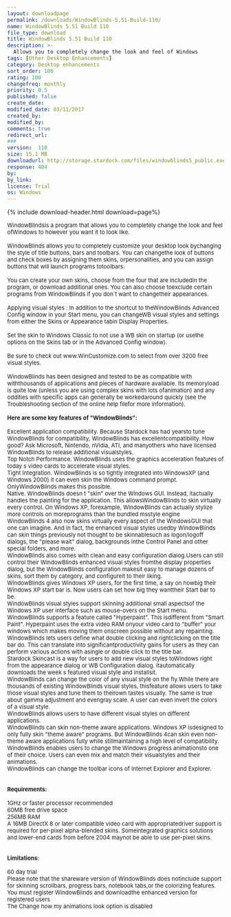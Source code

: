 ```yaml
---
layout: downloadpage
permalink: /downloads/WindowBlinds-5,51-Build-110/
name: WindowBlinds 5.51 Build 110
file_type: download
title: WindowBlinds 5.51 Build 110
description: >-
  Allows you to completely change the look and feel of Windows
tags: [Other Desktop Enhancements]
category: Desktop enhancements
sort_order: 100
rating: 100
changefreq: monthly
priority: 0.5
published: false
create_date: 
modified_date: 03/11/2017
created_by: 
modified_by: 
comments: true
redirect_url: 
### 
version:  110
size: 15.1 MB
downloadurl: http://storage.stardock.com/files/windowblinds5_public.exe
response: 404
by: 
by_link: 
license: Trial 
os: Windows
---
```


{% include download-header.html download=page%}

<p style="fix-download-text !important">
<p><font size="2"><p>WindowBlindsis a program that allows you to completely change the look and feel ofWindows to however you want it to look like. <br />
<br />
WindowBlinds allows you to completely customize your desktop look bychanging the style of title buttons, bars and toolbars. You can changethe look of buttons and check boxes by assigning them skins, orpersonalities, and you can assign buttons that will launch programs totoolbars. <br />
<br />
You can create your own skins, choose from the four that are includedin the program, or download additional ones. You can also choose toexclude certain programs from WindowBlinds if you don`t want to changetheir appearances.<br />
<br />
Applying visual styles : In addition to the shortcut to theWindowBlinds Advanced Config window in your Start menu, you can changeWB visual styles and settings from either the Skins or Appearance tabin Display Properties.<br />
<br />
Set the skin to Windows Classic to not use a WB skin on startup (or usethe options on the Skins tab or in the Advanced Config window).<br />
<br />
Be sure to check out www.WinCustomize.com to select from over 3200 free visual styles.<br />
<br />
WindowBlinds has been designed and tested to be as compatible with withthousands of applications and pieces of hardware available. Its memoryload is quite low (unless you are using complex skins with lots ofanimation) and any oddities with specific apps can generally be workedaround quickly (see the Troubleshooting section of the online help filefor more information).<br />
<br />
<span><strong>Here are some key features of "WindowBlinds":</strong></span><br />
<br />
Excellent application compatibility. Because Stardock has had yearsto tune WindowBlinds for compatibility, WindowBlinds has excellentcompatibility. How good? Ask Microsoft, Nintendo, nVidia, ATI, and manyothers who have licensed WindowBlinds to release additional visualstyles.<br />
Top Notch Performance. WindowBlinds uses the graphics acceleration features of today s video cards to accelerate visual styles.<br />
Tight Integration. WindowBlinds is so tightly integrated into WindowsXP (and Windows 2000) it can even skin the Windows command prompt. OnlyWindowBlinds makes this possible.<br />
Native. WindowBlinds doesn t "skin" over the Windows GUI. Instead, itactually handles the painting for the application. This allowsWindowBlinds to skin virtually every control. On Windows XP, forexample, WindowBlinds can actually stylize more controls on moreprograms than the bundled msstyle engine<br />
WindowBlinds 4 also now skins virtually every aspect of the WindowsGUI that one can imagine. And in fact, the enhanced visual styles usedby WindowBlinds can skin things previously not thought to be skinnablesuch as logon/logoff dialogs, the "please wait" dialog, backgrounds inthe Control Panel and other special folders, and more.<br />
WindowBlinds also comes with clean and easy configuration dialog.Users can still control their WindowBlinds enhanced visual styles fromthe display properties dialog, but the WindowBlinds configuration makesit easy to manage dozens of skins, sort them by category, and configureit to their liking.<br />
WindowBlinds gives Windows XP users, for the first time, a say on howbig their Windows XP start bar is. Now users can set how big they wanttheir Start bar to be.<br />
WindowBlinds visual styles support skinning additional small aspectsof the Windows XP user interface such as mouse-overs on the Start menu.<br />
WindowBlinds supports a feature called "Hyperpaint". This isdifferent from "Smart Paint". Hyperpaint uses the extra video RAM onyour video card to "buffer" your windows which makes moving them onscreen possible without any repainting.<br />
WindowBlinds lets users define what double clicking and rightclicking on the title bar do. This can translate into significantproductivity gains for users as they can perform various actions with asingle or double click to the title bar.<br />
Stardock Skincast is a way for users to add new visual styles toWindows right from the appearance dialog or WB Configuration dialog. Itautomatically downloads the week s featured visual style and installsit.<br />
WindowBlinds can change the color of any visual style on the fly.While there are thousands of existing WindowBlinds visual styles, thisfeature allows users to take those visual styles and tune them to theirown tastes visually. The same is true about gamma adjustment and evengray scale. A user can even invert the colors of a visual style. <br />
WindowBlinds allows users to have different visual styles on different applications.<br />
WindowBlinds can skin non-theme aware applications. Windows XP isdesigned to only fully skin "theme aware" programs. But WindowBlinds 4can skin even non-theme aware applications fully while stillmaintaining a high level of compatibility.<br />
WindowBlinds enables users to change the Windows progress animationsto one of their choice. Users can even mix and match their visualstyles and their animations.<br />
WindowBlinds can change the toolbar icons of Internet Explorer and Explorer.<br />
<br />
<br />
<span><strong>Requirements:</strong></span><br />
<br />
1GHz or faster processor recommended <br />
60MB free drive space <br />
256MB RAM <br />
A 16MB DirectX 8 or later compatible video card with appropriatedriver support is required for per-pixel alpha-blended skins. Someintegrated graphics solutions and lower-end cards from before 2004 maynot be able to use per-pixel skins. <br />
<br />
<br />
<span><strong>Limitations:</strong></span><br />
<br />
60 day trial<br />
Please note that the shareware version of WindowBlinds does notinclude support for skinning scrollbars, progress bars, notebook tabs,or the colorizing features. You must register WindowBlinds and downloadthe enhanced version for registered users<br />
The Change how my animations look option is disabled</p></p></p>

